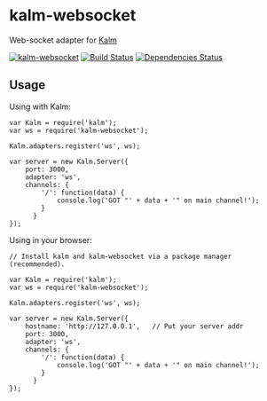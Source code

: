 # kalm-websocket

Web-socket adapter for [Kalm](https://github.com/fed135/Kalm)

[![kalm-websocket](https://img.shields.io/npm/v/kalm-websocket.svg)](https://www.npmjs.com/package/kalm-websocket)
[![Build Status](https://travis-ci.org/fed135/kalm-websocket.svg?branch=master)](https://travis-ci.org/fed135/kalm-websocket)
[![Dependencies Status](https://david-dm.org/fed135/kalm-websocket.svg)](https://www.npmjs.com/package/kalm-websocket)

## Usage

Using with Kalm:

    var Kalm = require('kalm');
    var ws = require('kalm-websocket');
    
    Kalm.adapters.register('ws', ws);

    var server = new Kalm.Server({
	    port: 3000,
	    adapter: 'ws',
	    channels: {
		    '/': function(data) {
			    console.log('GOT "' + data + '" on main channel!');
		    }
		  }
    });


Using in your browser:

    // Install kalm and kalm-websocket via a package manager (recommended).
		 
    var Kalm = require('kalm');
    var ws = require('kalm-websocket');
    
    Kalm.adapters.register('ws', ws);

    var server = new Kalm.Server({
	    hostname: 'http://127.0.0.1',	// Put your server addr
	    port: 3000,
	    adapter: 'ws',
	    channels: {
		    '/': function(data) {
			    console.log('GOT "' + data + '" on main channel!');
		    }
		  }
    });

    